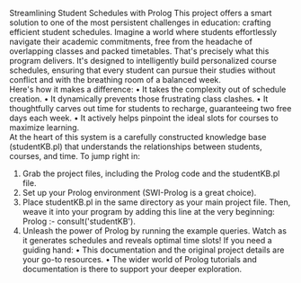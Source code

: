 Streamlining Student Schedules with Prolog
This project offers a smart solution to one of the most persistent challenges in education: crafting efficient student schedules.
Imagine a world where students effortlessly navigate their academic commitments, free from the headache of overlapping classes and packed timetables. That's precisely what this program delivers. It's designed to intelligently build personalized course schedules, ensuring that every student can pursue their studies without conflict and with the breathing room of a balanced week.   
Here's how it makes a difference:
•	It takes the complexity out of schedule creation.
•	It dynamically prevents those frustrating class clashes.
•	It thoughtfully carves out time for students to recharge, guaranteeing two free days each week.
•	It actively helps pinpoint the ideal slots for courses to maximize learning.   
At the heart of this system is a carefully constructed knowledge base (studentKB.pl) that understands the relationships between students, courses, and time.
To jump right in:
1.	Grab the project files, including the Prolog code and the studentKB.pl file.
2.	Set up your Prolog environment (SWI-Prolog is a great choice).
3.	Place studentKB.pl in the same directory as your main project file. Then, weave it into your program by adding this line at the very beginning:
Prolog
:- consult('studentKB').
4.	Unleash the power of Prolog by running the example queries. Watch as it generates schedules and reveals optimal time slots!
If you need a guiding hand:
•	This documentation and the original project details are your go-to resources.
•	The wider world of Prolog tutorials and documentation is there to support your deeper exploration.
